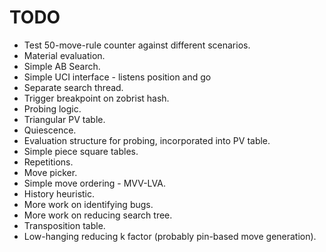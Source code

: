 # TODO

* Test 50-move-rule counter against different scenarios.
* Material evaluation.
* Simple AB Search.
* Simple UCI interface - listens position and go
* Separate search thread.
* Trigger breakpoint on zobrist hash.
* Probing logic.
* Triangular PV table.
* Quiescence.
* Evaluation structure for probing, incorporated into PV table.
* Simple piece square tables.
* Repetitions.
* Move picker.
* Simple move ordering - MVV-LVA.
* History heuristic.
* More work on identifying bugs.
* More work on reducing search tree.
* Transposition table.
* Low-hanging reducing k factor (probably pin-based move generation).